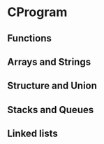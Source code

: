 # CProgram

## Functions
## Arrays and Strings
## Structure and Union
## Stacks and Queues
## Linked lists



